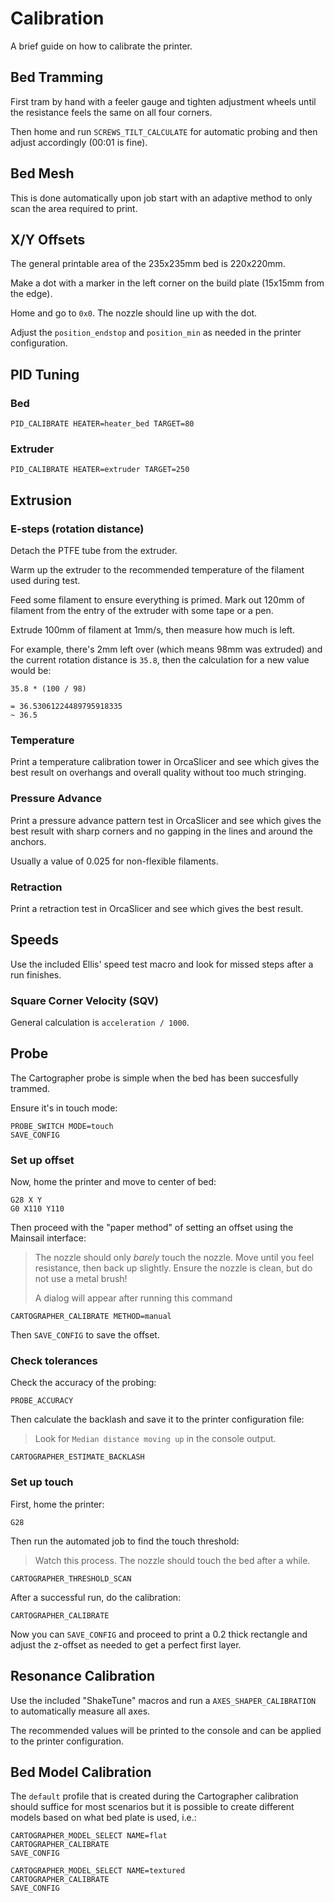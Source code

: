 # Calibration

A brief guide on how to calibrate the printer.

## Bed Tramming

First tram by hand with a feeler gauge and tighten adjustment wheels until the resistance feels the same on all four corners.

Then home and run `SCREWS_TILT_CALCULATE` for automatic probing and then adjust accordingly (00:01 is fine).

## Bed Mesh

This is done automatically upon job start with an adaptive method to only scan the area required to print.

## X/Y Offsets

The general printable area of the 235x235mm bed is 220x220mm.

Make a dot with a marker in the left corner on the build plate (15x15mm from the edge).

Home and go to `0x0`. The nozzle should line up with the dot.

Adjust the `position_endstop` and `position_min` as needed in the printer configuration.

## PID Tuning

### Bed

```
PID_CALIBRATE HEATER=heater_bed TARGET=80
```

### Extruder

```
PID_CALIBRATE HEATER=extruder TARGET=250
```

## Extrusion

### E-steps (rotation distance)

Detach the PTFE tube from the extruder.

Warm up the extruder to the recommended temperature of the filament used during test.

Feed some filament to ensure everything is primed. Mark out 120mm of filament from the entry of the extruder
with some tape or a pen.

Extrude 100mm of filament at 1mm/s, then measure how much is left.

For example, there's 2mm left over (which means 98mm was extruded) and the current rotation distance is `35.8`, then the
calculation for a new value would be:

```
35.8 * (100 / 98)

= 36.53061224489795918335
~ 36.5
```

### Temperature

Print a temperature calibration tower in OrcaSlicer and see which gives the best result
on overhangs and overall quality without too much stringing.

### Pressure Advance

Print a pressure advance pattern test in OrcaSlicer and see which gives the best result
with sharp corners and no gapping in the lines and around the anchors.

Usually a value of 0.025 for non-flexible filaments.

### Retraction

Print a retraction test in OrcaSlicer and see which gives the best result.

## Speeds

Use the included Ellis' speed test macro and look for missed steps after a run finishes.

### Square Corner Velocity (SQV)

General calculation is `acceleration / 1000`.

## Probe

The Cartographer probe is simple when the bed has been succesfully trammed.

Ensure it's in touch mode:

```gcode
PROBE_SWITCH MODE=touch
SAVE_CONFIG
```

### Set up offset

Now, home the printer and move to center of bed:

```gcode
G28 X Y
G0 X110 Y110
```

Then proceed with the "paper method" of setting an offset using the Mainsail interface:

> The nozzle should only *barely* touch the nozzle. Move until you feel resistance, then back up slightly.
> Ensure the nozzle is clean, but do not use a metal brush!
>
> A dialog will appear after running this command

```gcode
CARTOGRAPHER_CALIBRATE METHOD=manual
```

Then `SAVE_CONFIG` to save the offset.

### Check tolerances

Check the accuracy of the probing:

```gcode
PROBE_ACCURACY
```

Then calculate the backlash and save it to the printer configuration file:

> Look for `Median distance moving up` in the console output.

```gcode
CARTOGRAPHER_ESTIMATE_BACKLASH
```

### Set up touch

First, home the printer:

```gcode
G28
```

Then run the automated job to find the touch threshold:

> Watch this process. The nozzle should touch the bed after a while.

```gcode
CARTOGRAPHER_THRESHOLD_SCAN
```

After a successful run, do the calibration:

```gcode
CARTOGRAPHER_CALIBRATE
```

Now you can `SAVE_CONFIG` and proceed to print a 0.2 thick rectangle and adjust the z-offset as needed
to get a perfect first layer.

## Resonance Calibration

Use the included "ShakeTune" macros and run a `AXES_SHAPER_CALIBRATION` to automatically measure all axes.

The recommended values will be printed to the console and can be applied to the printer configuration.

## Bed Model Calibration

The `default` profile that is created during the Cartographer calibration should suffice for most scenarios
but it is possible to create different models based on what bed plate is used, i.e.:

```gcode
CARTOGRAPHER_MODEL_SELECT NAME=flat
CARTOGRAPHER_CALIBRATE
SAVE_CONFIG

CARTOGRAPHER_MODEL_SELECT NAME=textured
CARTOGRAPHER_CALIBRATE
SAVE_CONFIG
```

